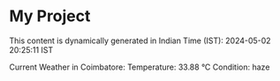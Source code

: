 # My Project

This content is dynamically generated in Indian Time (IST): 2024-05-02 20:25:11 IST


Current Weather in Coimbatore:
Temperature: 33.88 °C
Condition: haze
